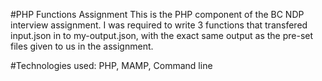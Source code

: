 #PHP Functions Assignment
This is the PHP component of the BC NDP interview assignment.
I was required to write 3 functions that transfered input.json in to my-output.json, with the exact same output as the pre-set files given to us in the assignment.

#Technologies used:
PHP, MAMP, Command line